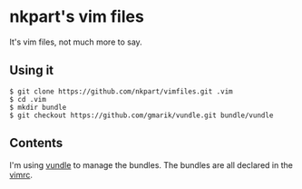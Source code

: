 nkpart's vim files
==================

It's vim files, not much more to say.

Using it
--------

    $ git clone https://github.com/nkpart/vimfiles.git .vim
    $ cd .vim 
    $ mkdir bundle
    $ git checkout https://github.com/gmarik/vundle.git bundle/vundle

Contents
--------

I'm using [vundle](https://github.com/gmarik/vundle) to manage the bundles. The bundles are all
declared in the [vimrc](https://github.com/nkpart/vimfiles/blob/master/vimrc#L44).

